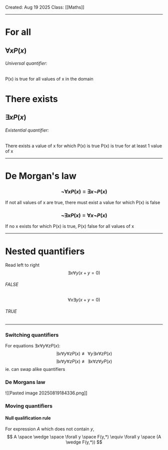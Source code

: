 Created: Aug 19 2025
Class: [[Maths]]
- - -
# For all 
## $\forall xP(x)$ 
###### Universal quantifier: 
P(x) is true for all values of x in the domain

# There exists
## $\exists xP(x)$
###### Existential quantifier:
There exists a value of x for which P(x) is true
P(x) is true for at least 1 value of x

- - -
# De Morgan's law
### $$\neg \forall x P(x) \equiv \exists x \neg P(x)$$
If not all values of x are true, there must exist a value for which P(x) is false
### $$\neg \exists  x P(x) \equiv \forall x \neg P(x) $$
 If no x exists for which P(x) is true, P(x) false for all values of x

- - -
# Nested quantifiers
Read left to right
$$
\exists x \forall y(x+y=0)
$$
###### FALSE
$$
\forall x \exists y(x+y=0)
$$
###### TRUE
- - -
### Switching quantifiers
For equations $\exists x \forall y \forall z P(x):$
$$
\exists x \forall y \forall z P(x) \not\equiv \forall y \exists x \forall z P(x) 
$$
$$
\exists x \forall y \forall z P(x) \not\equiv \exists x \forall z \forall y P(x) 
$$
ie. can swap alike quantifiers
### De Morgans law
![[Pasted image 20250819184336.png]]

### Moving quantifiers
#### Null qualification rule
For expression $A$ which does not contain $y$,
$$
A \space \wedge \space \forall y \space F(y,*) \equiv \forall y \space (A \wedge F(y,*))
$$

